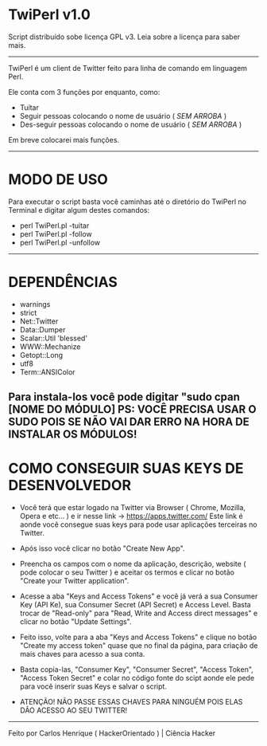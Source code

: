 # TwiPerl v1.0

Script distribuído sobe licença GPL v3.
Leia sobre a licença para saber mais.

--------------

TwiPerl é um client de Twitter feito para linha de comando em linguagem Perl.

Ele conta com 3 funções por enquanto, como:

* Tuítar
* Seguir pessoas colocando o nome de usuário ( *SEM ARROBA* )
* Des-seguir pessoas colocando o nome de usuário ( *SEM ARROBA* )

Em breve colocarei mais funções.

--------------

# MODO DE USO

Para executar o script basta você caminhas até o diretório do TwiPerl no Terminal e digitar algum destes comandos:

* perl TwiPerl.pl -tuitar
* perl TwiPerl.pl -follow
* perl TwiPerl.pl -unfollow

--------------

# DEPENDÊNCIAS

* warnings
* strict
* Net::Twitter
* Data::Dumper
* Scalar::Util 'blessed'
* WWW::Mechanize
* Getopt::Long
* utf8
* Term::ANSIColor

Para instala-los você pode digitar "sudo cpan [NOME DO MÓDULO]
PS: VOCÊ PRECISA USAR O SUDO POIS SE NÃO VAI DAR ERRO NA HORA DE INSTALAR OS MÓDULOS!
--------------

# COMO CONSEGUIR SUAS KEYS DE DESENVOLVEDOR

* Você terá que estar logado na Twitter via Browser ( Chrome, Mozilla, Opera e etc... ) e ir nesse link -> https://apps.twitter.com/
Este link é aonde você consegue suas keys para pode usar aplicações terceiras no Twitter.

* Após isso você clicar no botão "Create New App".

* Preencha os campos com o nome da aplicação, descrição, website ( pode colocar o seu Twitter ) e aceitar os termos e clicar no botão "Create your Twitter application".

* Acesse a aba "Keys and Access Tokens" e você já verá a sua Consumer Key (API Ke), sua Consumer Secret (API Secret) e Access Level. Basta trocar de "Read-only" para "Read, Write and Access direct messages" e clicar no botão "Update Settings".

* Feito isso, volte para a aba "Keys and Access Tokens" e clique no botão "Create my access token" quase que no final da página, para criação de mais chaves para acesso a sua conta.

* Basta copia-las, "Consumer Key", "Consumer Secret", "Access Token", "Access Token Secret" e colar no código fonte do scipt aonde ele pede para você inserir suas Keys e salvar o script.

* ATENÇÃO! NÃO PASSE ESSAS CHAVES PARA NINGUÉM POIS ELAS DÃO ACESSO AO SEU TWITTER!
--------------

Feito por Carlos Henrique ( HackerOrientado ) | Ciência Hacker